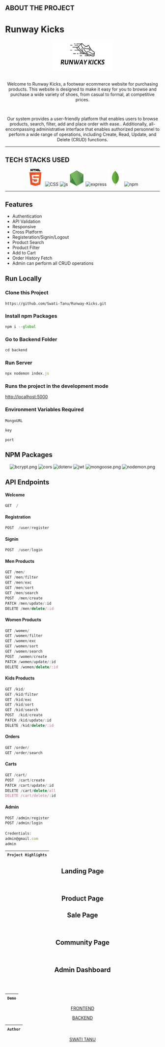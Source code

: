 ## ABOUT THE PROJECT
<h1> Runway Kicks </h1>
<div align="center"  width="100" height="100">
  <img src="frontend/avatar/logo.png" alt="html" width="200" height="100"/>
  <br>
  <br>
  <p>Welcome to Runway Kicks, a footwear ecommerce website for purchasing products. This website is designed to make it easy for you to browse and purchase a wide variety of shoes, from casual to formal, at competitive prices.</p>
  <br>
  <p>Our system provides a user-friendly platform that enables users to browse products, search, filter, add and place order with ease.. Additionally, all-encompassing administrative interface that enables authorized personnel to perform a wide range of operations, including Create, Read, Update, and Delete (CRUD) functions. </p>
</div>
<hr> 

## TECH STACKS USED

<p align = "center">
<img src="https://github.com/PrinceCorwin/Useful-tech-icons/blob/main/images/HTML.png" alt="html" width="55" height="55"/>
<img src="https://user-images.githubusercontent.com/25181517/183898674-75a4a1b1-f960-4ea9-abcb-637170a00a75.png" alt="CSS" width="50" height="55"/>
<img src="https://user-images.githubusercontent.com/25181517/117447155-6a868a00-af3d-11eb-9cfe-245df15c9f3f.png" alt="js" width="50" height="50"/>
<img src="https://raw.githubusercontent.com/PrinceCorwin/Useful-tech-icons/main/images/nodejs.png" alt="nodejs" width="50" height="50"/>
<img src="https://res.cloudinary.com/kc-cloud/images/f_auto,q_auto/v1651772163/expressjslogo/expressjslogo.webp?_i=AA" alt="express" width="50" height="50"/>
<img src="https://raw.githubusercontent.com/PrinceCorwin/Useful-tech-icons/main/images/mongodb-leaf.png" alt="mongo" width="50" height="50"/> 
<img src="https://user-images.githubusercontent.com/25181517/121401671-49102800-c959-11eb-9f6f-74d49a5e1774.png" alt="npm" width="50" height="50"/>
  
</p>
<hr>

## Features 
-  Authentication
-  API Validation
-  Responsive
-  Cross Platform
-  Registeration/Signin/Logout
-  Product Search 
-  Product Filter
-  Add to Cart
-  Order History Fetch
-  Admin can perform all CRUD operations

## Run Locally
### Clone this Project

```
https://github.com/Swati-Tanu/Runway-Kicks.git
```

### Install npm Packages

```javascript
npm i --global
```

### Go to Backend Folder
```javascript
cd backend
```

### Run Server
```javascript
npx nodemon index.js
```
### Runs the project in the development mode

[http://localhost:5000](http://localhost:5000)


### Environment Variables Required
`MongoURL`

`key`

`port`

## NPM Packages
<p align = "center">
<img src="https://repository-images.githubusercontent.com/139898859/9617c480-81c2-11ea-94fc-322231ead1f0" alt="bcrypt.png" width="70" height="50"/>
<img src="https://github.com/faraz412/cozy-passenger-4798/blob/main/Frontend/Files/cors.png?raw=true" alt="cors" width="70" height="50"/>
<img src="https://github.com/faraz412/cozy-passenger-4798/blob/main/Frontend/Files/download.png?raw=true" alt="dotenv" width="60" height="50"/>
<img src="https://github.com/faraz412/cozy-passenger-4798/blob/main/Frontend/Files/JWT.png?raw=true" alt="jwt" width="70" height="50"/>
<img src="https://4008838.fs1.hubspotusercontent-na1.net/hubfs/4008838/mogoose-logo.png" alt="mongoose.png" width="70" height="70"/>     
<img src="https://user-images.githubusercontent.com/13700/35731649-652807e8-080e-11e8-88fd-1b2f6d553b2d.png" alt="nodemon.png" width="50" height="50"/>
</p>

## API Endpoints
   #### Welcome
```javascript
GET  /
```
  #### Registration
```javascript
POST  /user/register
```
  #### Signin
```javascript
POST  /user/login
```
#### Men Products 
```javascript
GET /men/
GET /men/filter
GET /men/exc
GET /men/sort
GET /men/search
POST  /men/create
PATCH /men/update/:id
DELETE /men/delete/:id
```
#### Women Products 
```javascript
GET /women/
GET /women/filter
GET /women/exc
GET /women/sort
GET /women/search
POST  /women/create
PATCH /women/update/:id
DELETE /women/delete/:id
```

#### Kids Products 
```javascript
GET /kid/
GET /kid/filter
GET /kid/exc
GET /kid/sort
GET /kid/search
POST  /kid/create
PATCH /kid/update/:id
DELETE /kid/delete/:id
```

#### Orders
```javascript
GET /order/
GET /order/search
```

#### Carts
```javascript
GET /cart/
POST  /cart/create
PATCH /cart/update/:id
DELETE /cart/delete/all
DELETE /cart/delete/:id
```

  #### Admin 
 ```javascript
 POST /admin/register
 POST /admin/login

 Credentials: 
 admin@gmail.com
 admin
 
 ```
    
   
<div align = "center">  
  
  
| `Project Highlights` |
| :------------------: | 

 <div align = "center">
   <h2>Landing Page</h2>
   
   <br>
   <h2>Product Page</h2>
    
   <h2>Sale Page</h2>
   
   <br>
   <h2>Community Page</h2>
   
   <br>
   <h2>Admin Dashboard</h2>
   
   <br>
<div/>
  <br>

| `Demo` |
| :----: | 
   

[FRONTEND](https://runwaykickswebsite.netlify.app/)

[BACKEND](https://hungry-hospital-gown-lamb.cyclic.app/)

 
| `Author` |
| :-------: | 
 
 [SWATI TANU](https://github.com/Swati-Tanu) 
 
